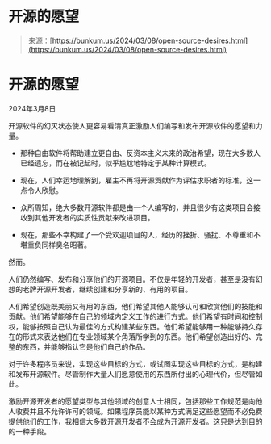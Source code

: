 <!--yml

category: 未分类

date: 2024-05-27 14:45:55

-->

# 开源的愿望

> 来源：[https://bunkum.us/2024/03/08/open-source-desires.html](https://bunkum.us/2024/03/08/open-source-desires.html)

# 开源的愿望

2024年3月8日

开源软件的幻灭状态使人更容易看清真正激励人们编写和发布开源软件的愿望和力量。

+   那种自由软件将帮助建立更自由、反资本主义未来的政治希望，现在大多数人已经遗忘，而在被记起时，似乎尴尬地特定于某种计算模式。

+   现在，人们幸运地理解到，雇主不再将开源贡献作为评估求职者的标准，这一点令人欣慰。

+   众所周知，绝大多数开源软件都是由一个人编写的，并且很少有这类项目会接收到其他开发者的实质性贡献来改进项目。

+   现在，那些不幸构建了一个受欢迎项目的人，经历的挫折、骚扰、不尊重和不堪重负同样臭名昭著。

然而。

人们仍然编写、发布和分享他们的开源项目。不仅是年轻的开发者，甚至是没有幻想的老牌开源开发者，继续创建和分享新的、有用的项目。

人们希望创造既美丽又有用的东西，他们希望其他人能够认可和欣赏他们的技能和贡献。他们希望能够在自己的领域内定义工作的进行方式。他们希望有时间和控制权，能够按照自己认为最佳的方式构建某些东西。他们希望能够用一种能够持久存在的形式来表达他们在专业领域某个角落所学到的东西。他们希望创造出好的、完整的东西，并能够指认它是他们自己的作品。

对于许多程序员来说，实现这些目标的方式，或试图实现这些目标的方式，是构建和发布开源软件。尽管制作大量人们愿意使用的东西所付出的心理代价，但尽管如此。

激励开源开发者的愿望类型与其他领域的创意人士相同，包括那些工作规范是向他人收费并且不允许许可的领域。如果程序员能以某种方式满足这些愿望而不必免费提供他们的工作，我相信大多数开源开发者不会成为开源开发者。这只是达到目的的一种手段。
